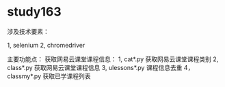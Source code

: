 # study163
涉及技术要素：

1, selenium 
2, chromedriver 

主要功能点：
获取网易云课堂课程信息：
1, cat*.py 获取网易云课堂课程类别 
2, class*.py 获取网易云课堂课程信息 
3, ulessons*.py 课程信息去重 
4，classmy*.py 获取已学课程列表 
